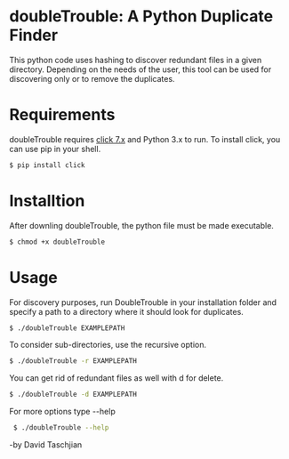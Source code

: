 # doubleTrouble: A Python Duplicate Finder
This python code uses hashing to discover redundant files in a given directory. 
Depending on the needs of the user, this tool can be used for discovering only or to remove the duplicates.

# Requirements
doubleTrouble requires [click 7.x](https://click.palletsprojects.com/en/7.x/) and Python 3.x to run.
To install click, you can use pip in your shell.
 ```sh
 $ pip install click 
 ```
# Installtion
After downling doubleTrouble, the python file must be made executable.
 ```sh
 $ chmod +x doubleTrouble
 ```
# Usage
For discovery purposes, run DoubleTrouble in your installation folder and specify a path to a directory where it should look for duplicates.
 ```sh
 $ ./doubleTrouble EXAMPLEPATH
 ```

To consider sub-directories, use the recursive option.
 ```sh
 $ ./doubleTrouble -r EXAMPLEPATH
 ```
 
You can get rid of redundant files as well with d for delete.
  ```sh
 $ ./doubleTrouble -d EXAMPLEPATH
 ```
 
 For more options type --help
 
```sh
 $ ./doubleTrouble --help
```


-by David Taschjian